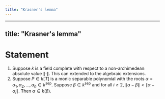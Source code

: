```yaml
---
title: "Krasner's lemma"
---
```


---
title: "Krasner's lemma"
---

# Statement

1. Suppose $k$ is a field complete with respect to a non-archimedean absolute value $\|\cdot\|$. This can extended to the algebraic extensions. 
2. Suppose $P\in k[T]$ is a monic separable polynomial with the roots $\alpha=\alpha_1,\alpha_2,\dots,\alpha_n\in k^{\text{sep}}$. Suppose $\beta\in k^{\text{sep}}$ and for all $i\geq 2$, $\|\alpha-\beta\|<\|\alpha-\alpha_i\|$. Then $\alpha\in k(\beta)$.

